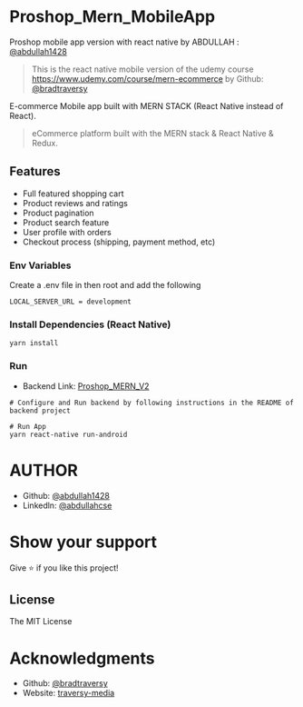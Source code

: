 # Proshop_Mern_MobileApp

Proshop mobile app version with react native by ABDULLAH : [@abdullah1428](https://github.com/Abdullah1428)

> This is the react native mobile version of the udemy course https://www.udemy.com/course/mern-ecommerce by Github: [@bradtraversy](https://github.com/bradtraversy)

E-commerce Mobile app built with MERN STACK (React Native instead of React).

> eCommerce platform built with the MERN stack & React Native & Redux.

## Features

- Full featured shopping cart
- Product reviews and ratings
- Product pagination
- Product search feature
- User profile with orders
- Checkout process (shipping, payment method, etc)

### Env Variables

Create a .env file in then root and add the following

```
LOCAL_SERVER_URL = development

```

### Install Dependencies (React Native)

```
yarn install

```

### Run
- Backend Link: [Proshop_MERN_V2](https://github.com/Abdullah1428/Proshop_MERN_V2)
```
# Configure and Run backend by following instructions in the README of backend project

# Run App
yarn react-native run-android
```

# AUTHOR

- Github: [@abdullah1428](https://github.com/Abdullah1428)
- Linkedln: [@abdullahcse](https://www.linkedin.com/in/abdullahcse)

# Show your support

Give ⭐️ if you like this project!

## License

The MIT License

# Acknowledgments

- Github: [@bradtraversy](https://github.com/bradtraversy)
- Website: [traversy-media](http://traversymedia.com/)
